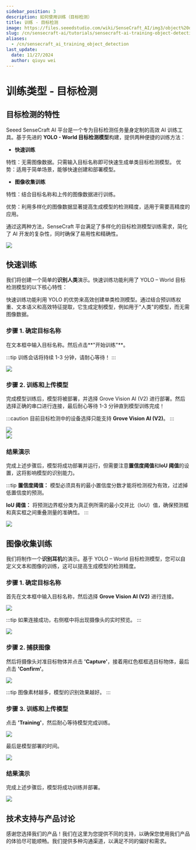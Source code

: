 ```yaml
---
sidebar_position: 3
description: 如何使用训练（目标检测）
title: 训练 - 目标检测
image: https://files.seeedstudio.com/wiki/SenseCraft_AI/img3/object%20detection/1.9.webp
slug: /cn/sensecraft-ai/tutorials/sensecraft-ai-training-object-detection
aliases:
  - /cn/sensecraft_ai_training_object_detection
last_update:
  date: 11/27/2024
  author: qiuyu wei
---
```


# 训练类型 - 目标检测

## 目标检测的特性

Seeed SenseCraft AI 平台是一个专为目标检测任务量身定制的高效 AI 训练工具。基于先进的 **YOLO - World 目标检测模型**构建，提供两种便捷的训练方法：

- **快速训练**

特性：无需图像数据。只需输入目标名称即可快速生成单类目标检测模型。
优势：适用于简单场景，能够快速创建和部署模型。

- **图像收集训练**

特性：结合目标名称和上传的图像数据进行训练。

优势：利用多样化的图像数据显著提高生成模型的检测精度，适用于需要高精度的应用。

通过这两种方法，SenseCraft 平台满足了多样化的目标检测模型训练需求，简化了 AI 开发的复杂性，同时确保了易用性和精确性。

<div style={{textAlign:'center'}}><img src="https://files.seeedstudio.com/wiki/SenseCraft_AI/img3/object%20detection/2.0.png" style={{width:750, height:'auto'}}/></div>

## 快速训练

我们将创建一个简单的**识别人类**演示。快速训练功能利用了 YOLO – World 目标检测模型的以下核心特性：

快速训练功能利用 YOLO 的优势来高效创建单类检测模型。通过结合预训练权重、文本语义和高效特征提取，它生成定制模型，例如用于"人类"的模型，而无需图像数据。

### 步骤 1. 确定目标名称

在文本框中输入目标名称。然后点击**"开始训练"**。

:::tip
训练会话将持续 1-3 分钟，请耐心等待！
:::

<div style={{textAlign:'center'}}><img src="https://files.seeedstudio.com/wiki/SenseCraft_AI/img3/object%20detection/2.1.png" style={{width:1000, height:'auto'}}/></div>

### 步骤 2. 训练和上传模型

完成模型训练后，模型将被部署，并选择 Grove Vision AI (V2) 进行部署。然后选择正确的串口进行连接，最后耐心等待 1-3 分钟直到模型训练完成！

:::caution
目前目标检测中的设备选择只能支持 **Grove Vision AI (V2)**。
:::

<div style={{textAlign:'center'}}><img src="https://files.seeedstudio.com/wiki/SenseCraft_AI/img3/object%20detection/2.2.png" style={{width:1000, height:'auto'}}/></div>

<div style={{textAlign:'center'}}><img src="https://files.seeedstudio.com/wiki/SenseCraft_AI/img3/object%20detection/2.3.png" style={{width:1000, height:'auto'}}/></div>

### 结果演示

完成上述步骤后，模型将成功部署并运行，但需要注意**置信度阈值**和**IoU 阈值**的设置，这将影响模型的识别能力。

:::tip
**置信度阈值：** 模型必须具有的最小置信度分数才能将检测视为有效，过滤掉低置信度的预测。

**IoU 阈值：** 将预测边界框分类为真正例所需的最小交并比（IoU）值，确保预测框和真实框之间重叠测量的准确性。
:::

<div style={{textAlign:'center'}}><img src="https://files.seeedstudio.com/wiki/SenseCraft_AI/img3/object%20detection/2.4.png" style={{width:800, height:'auto'}}/></div>

## 图像收集训练

我们将制作一个**识别耳机**的演示。基于 YOLO – World 目标检测模型，您可以自定义文本和图像的训练，这可以提高生成模型的检测精度。

### 步骤 1. 确定目标名称

首先在文本框中输入目标名称，然后选择 **Grove Vision AI (V2)** 进行连接。

<div style={{textAlign:'center'}}><img src="https://files.seeedstudio.com/wiki/SenseCraft_AI/img3/object%20detection/3.2.png" style={{width:1000, height:'auto'}}/></div>

:::tip
如果连接成功，右侧框中将出现摄像头的实时预览。
:::

<div style={{textAlign:'center'}}><img src="https://files.seeedstudio.com/wiki/SenseCraft_AI/img3/object%20detection/3.3.png" style={{width:1000, height:'auto'}}/></div>

### 步骤 2. 捕获图像

然后将摄像头对准目标物体并点击 **'Capture'**，接着用红色框框选目标物体，最后点击 **'Confirm'**。

<div style={{textAlign:'center'}}><img src="https://files.seeedstudio.com/wiki/SenseCraft_AI/img3/object%20detection/3.4.png" style={{width:1000, height:'auto'}}/></div>

:::tip
图像素材越多，模型的识别效果越好。
:::

### 步骤 3. 训练和上传模型

点击 **'Training'**，然后耐心等待模型完成训练。

<div style={{textAlign:'center'}}><img src="https://files.seeedstudio.com/wiki/SenseCraft_AI/img3/object%20detection/3.5.png" style={{width:1000, height:'auto'}}/></div>

最后是模型部署的时间。

<div style={{textAlign:'center'}}><img src="https://files.seeedstudio.com/wiki/SenseCraft_AI/img3/object%20detection/3.6.png" style={{width:1000, height:'auto'}}/></div>

### 结果演示

完成上述步骤后，模型将成功训练并部署。

<div style={{textAlign:'center'}}><img src="https://files.seeedstudio.com/wiki/SenseCraft_AI/img3/object%20detection/3.7.gif" style={{width:1000, height:'auto'}}/></div>

## 技术支持与产品讨论

感谢您选择我们的产品！我们在这里为您提供不同的支持，以确保您使用我们产品的体验尽可能顺畅。我们提供多种沟通渠道，以满足不同的偏好和需求。

<div class="button_tech_support_container">
<a href="https://forum.seeedstudio.com/" class="button_forum"></a>
<a href="https://www.seeedstudio.com/contacts" class="button_email"></a>
</div>

<div class="button_tech_support_container">
<a href="https://discord.gg/eWkprNDMU7" class="button_discord"></a>
<a href="https://github.com/Seeed-Studio/wiki-documents/discussions/69" class="button_discussion"></a>
</div>
